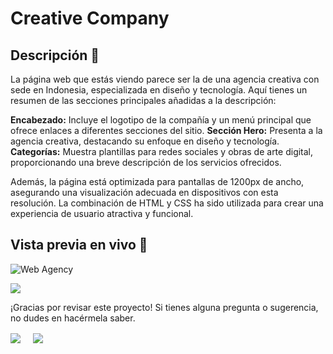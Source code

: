 # Creative Company

## Descripción 📝

La página web que estás viendo parece ser la de una agencia creativa con sede en Indonesia, especializada en diseño y tecnología. Aquí tienes un resumen de las secciones principales añadidas a la descripción:

**Encabezado:** Incluye el logotipo de la compañía y un menú principal que ofrece enlaces a diferentes secciones del sitio.
**Sección Hero:** Presenta a la agencia creativa, destacando su enfoque en diseño y tecnología.
**Categorías:** Muestra plantillas para redes sociales y obras de arte digital, proporcionando una breve descripción de los servicios ofrecidos.

Además, la página está optimizada para pantallas de 1200px de ancho, asegurando una visualización adecuada en dispositivos con esta resolución. La combinación de HTML y CSS ha sido utilizada para crear una experiencia de usuario atractiva y funcional.


## Vista previa en vivo 🌟

![Web Agency](/src/img/creative-company.png)

<a href="https://github.com/EstherChuCortes/CSS-header-Creative-Company/tree/main" target="_blank">
    <img src="https://img.shields.io/static/v1?label=|&message=VER CODIGO&color=f&style=plastic&logo=github&logo-color=white"/>
</a>  


¡Gracias por revisar este proyecto! Si tienes alguna pregunta o sugerencia, no dudes en hacérmela saber.

<a href="https://www.linkedin.com/in/esther-cort%C3%A9s-barrio-4129b3105/" target="blank"><img align="center" src="https://img.shields.io/badge/Esther Cortés-0077B5?style=for-the-badge&logo=linkedin&logoColor=white" /></a> &nbsp;&nbsp;&nbsp;  <a href="mailto:estherchu13@hotmail.com" target="blank"><img align="center" src="https://img.shields.io/badge/estherchu13@hotmail.com-D14836?style=for-the-badge&logo=gmail&logoColor=white" /></a> 
